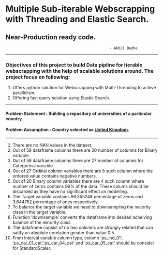 
# Multiple Sub-iterable Webscrapping with Threading and Elastic Search.
## Near-Production ready code.
                                                    - Akhil Dudhe

-----------------------------
### Objectives of this project to build Data pipline for iterable webscrapping with the help of scalable solutions around. The project focus on following:
1. Offers python solution for Webscrapping with Multi-Threading to achive parallelism. 
2. Offering fast query solution using Elastic Search.
-----------------------------
#### Problem Statement  : Building a repository of universities of a particular country.
#### Problem Assumption : Country selected as <a href="https://en.wikipedia.org/wiki/List_of_universities_in_England">United Kingdom</a>.
-----------------------------


<ol type="number">
    <li>There are no NAN values in the dataset.</li>
    <li>Out of 59 dataframe columns there are 20 number of columns for Binary variable.</li>
    <li>Out of 59 dataframe columns there are 27 number of columns for Categorical variable</li>
    <li> Out of 27 Ordinal column variables there are 8 such column where the ordered value contains negative numbers.</li>
    <li>Out of 20 Binary column variables there are 4 such column where number of zeros contains 99% of the data. These colums should be discarded as they have no significant effect on modelling.</li>
    <li> The Target variable contains 96.355248 percentage of zeros and 3.644752 percentage of ones respectively.</li>
     <li>To balance the target variable we need to downsampling the majority class in the target variable.</li>
    <li>Function 'downsample' converts the dataframe into desired acheiving balance of the minority class.</li>
    <li>The dataframe consist of no two columns are strongly related that can satify an absolute corelation greater than value 0.5</li>
    <li>From Interval variable column type, column 'ps_ind_01', 'ps_car_01_cat','ps_car_04_cat' and 'ps_car_05_cat' should be consider for StandardScaler.</li>
    </ol>
